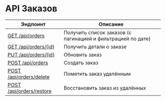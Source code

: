 # API Заказов

| Эндпоинт                               | Описание                                                     |
| -------------------------------------- | ------------------------------------------------------------ |
| [GET /api/orders](list.md)             | Получить список заказов (с пагинацией и фильтрацией по дате) |
| [GET /api/orders/{id}](get.md)         | Получить детали о заказе                                     |
| [PUT /api/orders/{id}](update.md)      | Обновить заказ                                               |
| [POST /api/orders](create.md)          | Создать заказ                                                |
| [POST /api/orders/delete](delete.md)   | Пометить заказ удалённым                                     |
| [POST /api/orders/restore](restore.md) | Восстановить заказ из удалённых                              |
